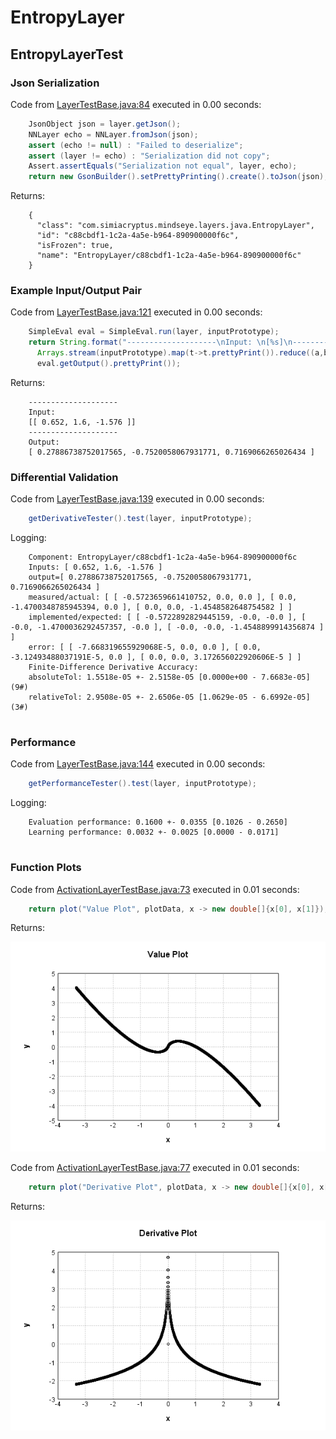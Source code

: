 # EntropyLayer
## EntropyLayerTest
### Json Serialization
Code from [LayerTestBase.java:84](../../../../../../../../MindsEye/src/test/java/com/simiacryptus/mindseye/layers/LayerTestBase.java#L84) executed in 0.00 seconds: 
```java
    JsonObject json = layer.getJson();
    NNLayer echo = NNLayer.fromJson(json);
    assert (echo != null) : "Failed to deserialize";
    assert (layer != echo) : "Serialization did not copy";
    Assert.assertEquals("Serialization not equal", layer, echo);
    return new GsonBuilder().setPrettyPrinting().create().toJson(json);
```

Returns: 

```
    {
      "class": "com.simiacryptus.mindseye.layers.java.EntropyLayer",
      "id": "c88cbdf1-1c2a-4a5e-b964-890900000f6c",
      "isFrozen": true,
      "name": "EntropyLayer/c88cbdf1-1c2a-4a5e-b964-890900000f6c"
    }
```



### Example Input/Output Pair
Code from [LayerTestBase.java:121](../../../../../../../../MindsEye/src/test/java/com/simiacryptus/mindseye/layers/LayerTestBase.java#L121) executed in 0.00 seconds: 
```java
    SimpleEval eval = SimpleEval.run(layer, inputPrototype);
    return String.format("--------------------\nInput: \n[%s]\n--------------------\nOutput: \n%s",
      Arrays.stream(inputPrototype).map(t->t.prettyPrint()).reduce((a,b)->a+",\n"+b).get(),
      eval.getOutput().prettyPrint());
```

Returns: 

```
    --------------------
    Input: 
    [[ 0.652, 1.6, -1.576 ]]
    --------------------
    Output: 
    [ 0.27886738752017565, -0.7520058067931771, 0.7169066265026434 ]
```



### Differential Validation
Code from [LayerTestBase.java:139](../../../../../../../../MindsEye/src/test/java/com/simiacryptus/mindseye/layers/LayerTestBase.java#L139) executed in 0.00 seconds: 
```java
    getDerivativeTester().test(layer, inputPrototype);
```
Logging: 
```
    Component: EntropyLayer/c88cbdf1-1c2a-4a5e-b964-890900000f6c
    Inputs: [ 0.652, 1.6, -1.576 ]
    output=[ 0.27886738752017565, -0.7520058067931771, 0.7169066265026434 ]
    measured/actual: [ [ -0.5723659661410752, 0.0, 0.0 ], [ 0.0, -1.4700348785945394, 0.0 ], [ 0.0, 0.0, -1.4548582648754582 ] ]
    implemented/expected: [ [ -0.5722892829445159, -0.0, -0.0 ], [ -0.0, -1.4700036292457357, -0.0 ], [ -0.0, -0.0, -1.4548899914356874 ] ]
    error: [ [ -7.668319655929068E-5, 0.0, 0.0 ], [ 0.0, -3.12493488037191E-5, 0.0 ], [ 0.0, 0.0, 3.172656022920606E-5 ] ]
    Finite-Difference Derivative Accuracy:
    absoluteTol: 1.5518e-05 +- 2.5158e-05 [0.0000e+00 - 7.6683e-05] (9#)
    relativeTol: 2.9508e-05 +- 2.6506e-05 [1.0629e-05 - 6.6992e-05] (3#)
    
```

### Performance
Code from [LayerTestBase.java:144](../../../../../../../../MindsEye/src/test/java/com/simiacryptus/mindseye/layers/LayerTestBase.java#L144) executed in 0.00 seconds: 
```java
    getPerformanceTester().test(layer, inputPrototype);
```
Logging: 
```
    Evaluation performance: 0.1600 +- 0.0355 [0.1026 - 0.2650]
    Learning performance: 0.0032 +- 0.0025 [0.0000 - 0.0171]
    
```

### Function Plots
Code from [ActivationLayerTestBase.java:73](../../../../../../../../MindsEye/src/test/java/com/simiacryptus/mindseye/layers/java/ActivationLayerTestBase.java#L73) executed in 0.01 seconds: 
```java
    return plot("Value Plot", plotData, x -> new double[]{x[0], x[1]});
```

Returns: 

![Result](etc/test.1.png)



Code from [ActivationLayerTestBase.java:77](../../../../../../../../MindsEye/src/test/java/com/simiacryptus/mindseye/layers/java/ActivationLayerTestBase.java#L77) executed in 0.01 seconds: 
```java
    return plot("Derivative Plot", plotData, x -> new double[]{x[0], x[2]});
```

Returns: 

![Result](etc/test.2.png)



